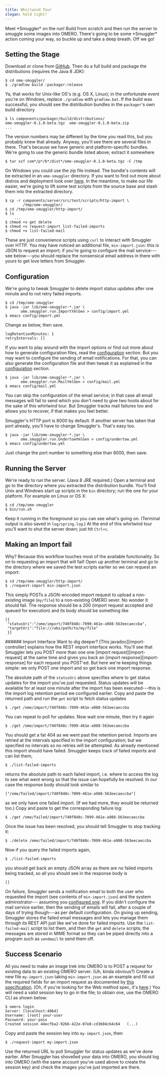 ```yaml
---
title: Whirlwind Tour
slogan: hold tight!
---
```


<p class="intro">
Meet *Smuggler* on the run! Build from scratch and then run the server
to smuggle some images into OMERO. There's going to be some *Smuggler*
action coming your way, so buckle up and take a deep breath. Off we go!
</p>


Setting the Stage
-----------------
Download or clone from [GitHub](https://github.com/c0c0n3/ome-smuggler).
Then do a full build and package the distributions (requires the Java 8
JDK):

~~~ {.bash}
$ cd ome-smuggler/
$ ./gradlew build :packager:release
~~~

Ya, that works for Unix-like OS's (e.g. OS X, Linux); in the unfortunate event
you're on Windows, replace `./gradlew` with `gradlew.bat`. If the build was
successful, you should see the distribution bundles in the `packager`'s own
build directory

~~~ {.bash}
$ ls components/packager/build/distributions/
ome-smuggler-0.1.0-beta.tgz  ome-smuggler-0.1.0-beta.zip
...
~~~

The version numbers may be different by the time you read this, but you
probably knew that already. Anyway, you'll see there are several files
in there. That's because we have generic and platform-specific bundles.
We're going to use the generic bundle listed above; extract it somewhere

~~~ {.bash}
$ tar xzf com*/p*/b*/dist*/ome-smuggler-0.1.0-beta.tgz -C /tmp
~~~

On Windows you could use the zip file instead. The bundle's contents
will be extracted in an `ome-smuggler` directory. If you want to find
out more about distros and deployment look over [here][deployment].
In the meantime, to make our life easier, we're going to lift some
test scripts from the source base and stash them into the extracted
directory.

~~~ {.bash}
$ cp -r components/server/src/test/scripts/http-import \
        /tmp/ome-smuggler/
$ cd /tmp/ome-smuggler/http-import/
$ ls
    ...
$ chmod +x get delete
$ chmod +x request-import list-failed-imports
$ chmod +x list-failed-mail
~~~

These are just convenience scripts using `curl` to interact with Smuggler
over HTTP. You may have noticed an additional file, `min-import.json`:
this is JSON to request an import; if you're going to configure the mail
service---see below---you should replace the nonsensical email address
in there with yours to get love letters from Smuggler.


Configuration
-------------
We're going to tweak Smuggler to delete import status updates after one
minute and to not retry failed imports.

~~~ {.bash}
$ cd /tmp/ome-smuggler
$ java -jar lib/ome-smuggler-*.jar \
       ome.smuggler.run.ImportYmlGen > config/import.yml
$ emacs config/import.yml
~~~

Change as below, then save.

~~~ {.yaml}
logRetentionMinutes: 1
retryIntervals: []
~~~

If you want to play around with the import options or find out more about
how to generate configuration files, read the [configuration][config]
section. But you may want to configure the sending of email notifications.
For that, you can also generate the configuration file and then tweak it
as explained in the [configuration][config] section.

~~~ {.bash}
$ java -jar lib/ome-smuggler-*.jar \
       ome.smuggler.run.MailYmlGen > config/mail.yml
$ emacs config/mail.yml
~~~

<p class="side-note">
You can skip the configuration of the email service; in that case all email
messages will fail to send which you don't need to give two hoots about for
the sake of this whirlwind tour. But Smuggler tracks mail failures too and
allows you to recover, if that makes you feel better.
</p>

Smuggler's HTTP port is 8000 by default. If another server has taken that
port already, you'll have to change Smuggler's. That's easy too.

~~~ {.bash}
$ java -jar lib/ome-smuggler-*.jar \
       ome.smuggler.run.UndertowYmlGen > config/undertow.yml
$ emacs config/undertow.yml
~~~

Just change the port number to something else than 8000, then save.


Running the Server
------------------
We're ready to run the server. (Java 8 JRE required.) Open a terminal and
go to the directory where you extracted the distribution bundle. You'll
find Unix and Windows start up scripts in the `bin` directory; run the
one for your platform. For example on Linux or OS X:

~~~ {.bash}
$ cd /tmp/ome-smuggler
$ bin/run.sh
~~~

Keep it running in the foreground so you can see what's going on. (Terminal
output is also saved in `log/spring.log`.) At the end of this whirlwind tour
you'll want to shut the server down; just hit `Ctrl+c`.


Making an Import fail
---------------------
Why? Because this workflow touches most of the available functionality.
So on to requesting an import that will fail! Open up another terminal
and go to the directory where we saved the test scripts earlier so we
can request an import:

~~~ {.bash}
$ cd /tmp/ome-smuggler/http-import/
$ ./request-import min-import.json 
~~~
    
This simply POSTs a JSON-encoded import request to upload a non-existing image
(`my/file`) to a non-existing OMERO sever. No wonder it should fail.
The response should be a 200 (import request accepted and queued for execution)
and its body should be something like

~~~ {.json}
[{
 "statusUri":"/ome/import/740f848c-7099-461e-a988-563eecaeccba",
 "targetUri":"file:///abs/path/to/my/file"
 }]
~~~

<div class="pull-quote">
###### Import Interface
Want to dig deeper? [This javadoc][import-controller] explains how the REST
import interface works. You'll see that Smuggler lets you POST more than one
one [import request][import-request] at the same time and gives you back an
[import response][import-response] for each request you POST'ed. But here
we're keeping things simple: we only POST one import and so get back one
import response.
</div>

The absolute path of the `statusUri` above specifies where to get status
updates for the import you've just requested. Status updates will be available
for at least one minute after the import has been executed---this is the
import log retention period we configured earlier. Copy and paste the returned
path and run the `get` script to fetch status updates

~~~ {.bash}
$ ./get /ome/import/740f848c-7099-461e-a988-563eecaeccba
~~~

You can repeat to poll for updates. Now wait one minute, then try it again

~~~ {.bash}
$ ./get /ome/import/740f848c-7099-461e-a988-563eecaeccba
~~~

You should get a fat 404 as we went past the retention period.
Imports are retried at the intervals specified in the import configuration;
but we specified no intervals so no retries will be attempted. As already
mentioned this import should have failed. Smuggler keeps track of failed
imports and can list them,

~~~ {.bash}
$ ./list-failed-imports 
~~~
    
returns the absolute path to each failed import, i.e. where to access the log
to see what went wrong so that the issue can hopefully be resolved. In our case
the response body should look similar to

~~~ {.json}
["/ome/failed/import/740f848c-7099-461e-a988-563eecaeccba"]
~~~
    
as we only have one failed import. (If we had more, they would be returned
too.) Copy and paste to get the corresponding failure log:

~~~ {.bash}
$ ./get /ome/failed/import/740f848c-7099-461e-a988-563eecaeccba
~~~

Once the issue has been resolved, you should tell Smuggler to stop tracking it:

~~~ {.bash}
$ ./delete /ome/failed/import/740f848c-7099-461e-a988-563eecaeccba
~~~

Now if you query the failed imports again,

~~~ {.bash}
$ ./list-failed-imports
~~~
    
you should get back an empty JSON array as there are no failed imports being
tracked, so all you should see in the response body is

~~~ {.json}
[]
~~~

On failure, Smuggler sends a notification email to both the user who requested
the import (see contents of `min-import.json`) and the system administrator---
assuming you [configured one][config]. If you didn't configure the mail
service earlier, then the sending of emails will fail, after a couple of days
of trying though---as per default configuration. On giving up sending, Smuggler
stores the failed email messages and lets you manage them through its REST API
just like we've done for failed imports. Use the `list-failed-mail` script to
list them, and then the `get` and `delete` scripts; the messages are stored in
MIME format so they can be piped directly into a program such as `sendmail` to
send them off.


Success Scenario
----------------
All you need to make an image trek into OMERO is to POST a request for existing
data to an existing OMERO server. (Uh, kinda obvious?)
Create a new file `my-import.json` taking `min-import.json` as an example and
fill out the required fields for an import request as documented by [this
specification][import-request]. (Oh, if you're looking for the Web method spec,
it's [here][import-controller].)
You will need a valid session key to go in the file; to obtain one, use the
OMERO CLI as shown below:

~~~ {.bash}
$ omero login
Server: [localhost:4064]
Username: [root] your-user
Password: your-pass
Created session 44ecfba2-9266-422e-87e8-cd3604c64c64   (...)
~~~

Copy and paste the session key into `my-import.json`, then

~~~ {.bash}
$ ./request-import my-import.json
~~~

Use the returned URL to poll Smuggler for status updates as we've done
earlier. After Smuggler has shovelled your data into OMERO, you should
log into OMERO (with the same account you've used above to create the
session key) and check the images you've just imported are there.




[config]: /content/deployment/configuration.html
    "Configuration"
[deployment]: /content/deployment/index.html
    "Deployment"
[import-controller]: ../../../javadoc/server/ome/smuggler/web/imports/ImportController.html
    "ImportController Class"
[import-request]: ../../../javadoc/server/ome/smuggler/web/imports/ImportRequest.html
    "ImportRequest Class"
[import-response]: ../../../javadoc/server/ome/smuggler/web/imports/ImportResponse.html
    "ImportResponse Class"

